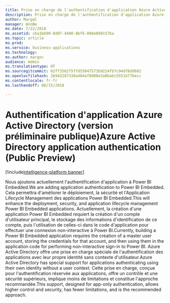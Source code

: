 ```yaml
---
title: Prise en charge de l'authentification d'application Azure Active Directory
description: Prise en charge de l'authentification d'application Azure Active Directory
author: MargoC
manager: AnnBe
ms.date: 7/22/2018
ms.assetid: cba1b690-0d07-4400-8bf6-80de880157ba
ms.topic: article
ms.prod: 
ms.service: business-applications
ms.technology: 
ms.author: margoc
audience: Admin
ms.translationtype: HT
ms.sourcegitcommit: 62ff356275ffd55047573b9224fb7c94df8dd602
ms.openlocfilehash: 2b943287338a404af8d80e3a0babc5551b77becc
ms.contentlocale: fr-fr
ms.lasthandoff: 08/15/2018

---
```

# <a name="azure-active-directory-application-authentication-public-preview"></a><span data-ttu-id="07ed2-103">Authentification d'application Azure Active Directory (version préliminaire publique)</span><span class="sxs-lookup"><span data-stu-id="07ed2-103">Azure Active Directory application authentication (Public Preview)</span></span>

[!include[intelligence-platform banner](../../includes/intelligence-platform.md)]




<span data-ttu-id="07ed2-104">Nous ajoutons actuellement l'authentification d'application à Power BI Embedded.</span><span class="sxs-lookup"><span data-stu-id="07ed2-104">We are adding application authentication to Power BI Embedded.</span></span> <span data-ttu-id="07ed2-105">Cela permettra d'améliorer le déploiement, la sécurité et l'Application Lifecycle Management des applications Power BI Embedded.</span><span class="sxs-lookup"><span data-stu-id="07ed2-105">This will enhance the deployment, security, and application lifecycle management Power BI Embedded applications.</span></span> <span data-ttu-id="07ed2-106">Actuellement, la création d'une application Power BI Embedded requiert la création d'un compte d'utilisateur principal, le stockage des informations d'identification de ce compte, puis l'utilisation de celles-ci dans le code d'application pour effectuer une connexion non-interactive à Power BI.</span><span class="sxs-lookup"><span data-stu-id="07ed2-106">Currently, building a Power BI Embedded application requires the creation of a master user account, storing the credentials for that account, and then using them in the application code for performing non-interactive sign-in to Power BI.</span></span> <span data-ttu-id="07ed2-107">Azure Active Directory offre une prise en charge spéciale de l'authentification des applications avec leur propre identité sans contexte d'utilisateur.</span><span class="sxs-lookup"><span data-stu-id="07ed2-107">Azure Active Directory has special support for applications authenticating using their own identity without a user context.</span></span> <span data-ttu-id="07ed2-108">Cette prise en charge, conçue pour l'authentification réservée aux applications, offre un contrôle et une sécurité supérieurs, implique moins de limitations et constitue l'approche recommandée.</span><span class="sxs-lookup"><span data-stu-id="07ed2-108">This support, designed for app-only authentication, allows higher control and security, has fewer limitations, and is the recommended approach.</span></span> 

